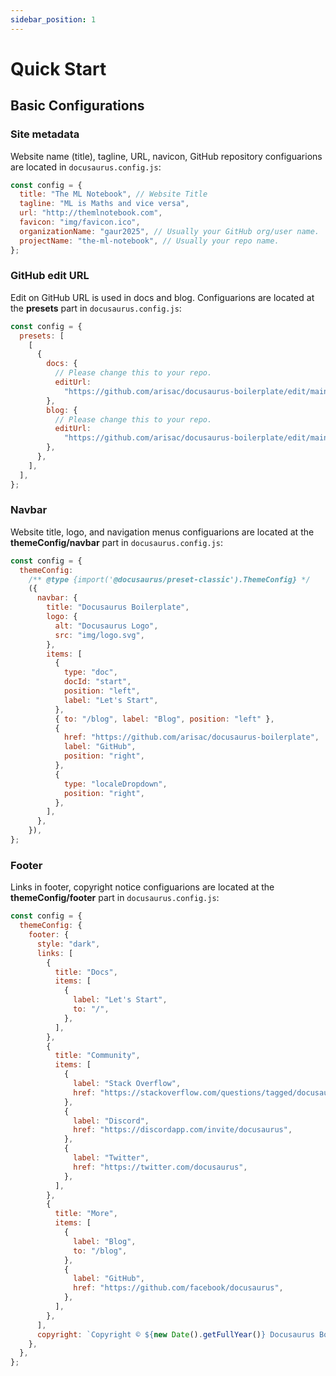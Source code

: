 ```yaml
---
sidebar_position: 1
---
```


# Quick Start

## Basic Configurations

### Site metadata

Website name (title), tagline, URL, navicon, GitHub repository configuarions are located in `docusaurus.config.js`:

```js title="docusaurus.config.js"
const config = {
  title: "The ML Notebook", // Website Title
  tagline: "ML is Maths and vice versa",
  url: "http://themlnotebook.com",
  favicon: "img/favicon.ico",
  organizationName: "gaur2025", // Usually your GitHub org/user name.
  projectName: "the-ml-notebook", // Usually your repo name.
};
```

### GitHub edit URL

Edit on GitHub URL is used in docs and blog. Configuarions are located at the **presets** part in `docusaurus.config.js`:

```js title="docusaurus.config.js" {7,8,12,13}
const config = {
  presets: [
    [
      {
        docs: {
          // Please change this to your repo.
          editUrl:
            "https://github.com/arisac/docusaurus-boilerplate/edit/main/",
        },
        blog: {
          // Please change this to your repo.
          editUrl:
            "https://github.com/arisac/docusaurus-boilerplate/edit/main/blog/",
        },
      },
    ],
  ],
};
```

### Navbar

Website title, logo, and navigation menus configuarions are located at the **themeConfig/navbar** part in `docusaurus.config.js`:

```js title="docusaurus.config.js"
const config = {
  themeConfig:
    /** @type {import('@docusaurus/preset-classic').ThemeConfig} */
    ({
      navbar: {
        title: "Docusaurus Boilerplate",
        logo: {
          alt: "Docusaurus Logo",
          src: "img/logo.svg",
        },
        items: [
          {
            type: "doc",
            docId: "start",
            position: "left",
            label: "Let's Start",
          },
          { to: "/blog", label: "Blog", position: "left" },
          {
            href: "https://github.com/arisac/docusaurus-boilerplate",
            label: "GitHub",
            position: "right",
          },
          {
            type: "localeDropdown",
            position: "right",
          },
        ],
      },
    }),
};
```

### Footer

Links in footer, copyright notice configuarions are located at the **themeConfig/footer** part in `docusaurus.config.js`:

```js title="docusaurus.config.js"
const config = {
  themeConfig: {
    footer: {
      style: "dark",
      links: [
        {
          title: "Docs",
          items: [
            {
              label: "Let's Start",
              to: "/",
            },
          ],
        },
        {
          title: "Community",
          items: [
            {
              label: "Stack Overflow",
              href: "https://stackoverflow.com/questions/tagged/docusaurus",
            },
            {
              label: "Discord",
              href: "https://discordapp.com/invite/docusaurus",
            },
            {
              label: "Twitter",
              href: "https://twitter.com/docusaurus",
            },
          ],
        },
        {
          title: "More",
          items: [
            {
              label: "Blog",
              to: "/blog",
            },
            {
              label: "GitHub",
              href: "https://github.com/facebook/docusaurus",
            },
          ],
        },
      ],
      copyright: `Copyright © ${new Date().getFullYear()} Docusaurus Boilerplate. Built with Docusaurus.`,
    },
  },
};
```
